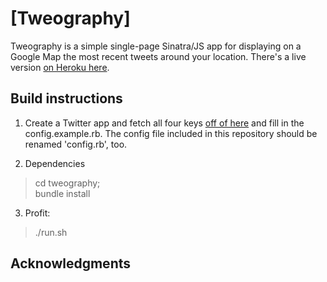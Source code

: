 # [Tweography]

Tweography is a simple single-page Sinatra/JS app for displaying on a Google Map the most recent tweets around your location. There's a live version [on Heroku here](https://limitless-chamber-9916.herokuapp.com/).


## Build instructions

1. Create a Twitter app and fetch all four keys [off of here](https://apps.twitter.com) and fill in the config.example.rb. The config file included in this repository should be renamed 'config.rb', too.

2. Dependencies
> cd tweography;  
> bundle install

3. Profit:
> ./run.sh


##  Acknowledgments
